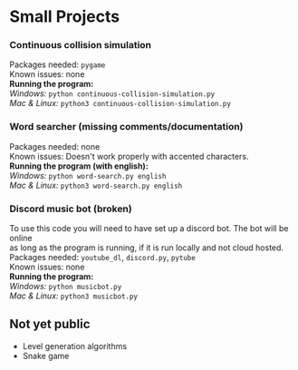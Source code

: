# Small Projects
### Continuous collision simulation
Packages needed: `pygame`\
Known issues: none\
**Running the program:**\
*Windows:* `python continuous-collision-simulation.py`\
*Mac & Linux:* `python3 continuous-collision-simulation.py`

### Word searcher (missing comments/documentation)
Packages needed: none\
Known issues: Doesn't work properly with accented characters.\
**Running the program (with english):**\
*Windows:* `python word-search.py english`\
*Mac & Linux:* `python3 word-search.py english`

### Discord music bot (broken)
To use this code you will need to have set up a discord bot. The bot will be online\
as long as the program is running, if it is run locally and not cloud hosted.\
Packages needed: `youtube_dl`, `discord.py`, `pytube`\
Known issues: none\
**Running the program:**\
*Windows:* `python musicbot.py`\
*Mac & Linux:* `python3 musicbot.py`

## Not yet public
- Level generation algorithms
- Snake game
